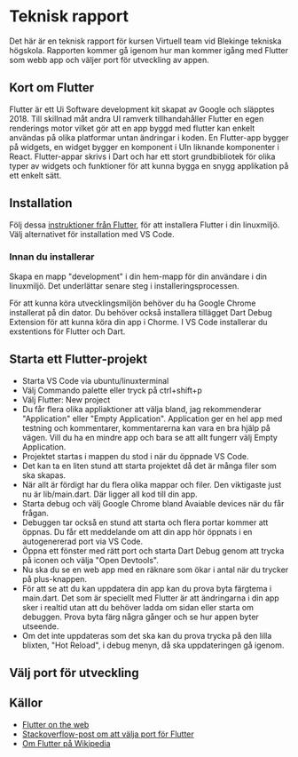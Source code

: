# Teknisk rapport

Det här är en teknisk rapport för kursen Virtuell team vid Blekinge tekniska högskola. 
Rapporten kommer gå igenom hur man kommer igång med Flutter som webb app och väljer port för utveckling av appen.

## Kort om Flutter

Flutter är ett Ui Software development kit skapat av Google och släpptes 2018. Till skillnad måt andra UI ramverk 
tillhandahåller Flutter en egen renderings motor vilket gör att en app byggd med flutter kan enkelt användas på 
olika platformar untan ändringar i koden. En Flutter-app bygger på widgets, en widget bygger en komponent i UIn 
liknande komponenter i React.
Flutter-appar skrivs i Dart och har ett stort grundbibliotek för olika typer av widgets och funktioner för att kunna
bygga en snygg applikation på ett enkelt sätt.

## Installation

Följ dessa [instruktioner från Flutter](https://docs.flutter.dev/get-started/install/linux/web), för att installera Flutter i din linuxmiljö. Välj alternativet för installation med VS Code.

### Innan du installerar

Skapa en mapp "development" i din hem-mapp för din användare i din linuxmiljö. Det underlättar senare steg i installeringsprocessen.

För att kunna köra utvecklingsmiljön behöver du ha Google Chrome installerat på din dator. Du behöver också installera tillägget Dart Debug Extension för att kunna köra din app i Chorme.
I VS Code installerar du exstentions för Flutter och Dart. 

## Starta ett Flutter-projekt

- Starta VS Code via ubuntu/linuxterminal
- Välj Commando palette eller tryck på ctrl+shift+p
- Välj Flutter: New project
- Du får flera olika appliaktioner att välja bland, jag rekommenderar "Application" eller "Empty Application". Application ger en hel app med testning och kommentarer, kommentarerna kan vara en bra hjälp på vägen. Vill du ha en mindre app och bara se att allt fungerr välj Empty Application.
- Projektet startas i mappen du stod i när du öppnade VS Code.
- Det kan ta en liten stund att starta projektet då det är många filer som ska skapas.
- När allt är fördigt har du flera olika mappar och filer. Den viktigaste just nu är lib/main.dart. Där ligger all kod till din app.
- Starta debug och välj Google Chrome bland Avaiable devices när du får frågan.
- Debuggen tar också en stund att starta och flera portar kommer att öppnas. Du får ett meddelande om att din app hör öppnats i en autogenererad port via VS Code.
- Öppna  ett fönster med rätt port och starta Dart Debug genom att trycka på iconen och välja "Open Devtools".
- Nu ska du se en web app med en räknare som ökar i antal när du trycker på plus-knappen.
- För att se att du kan uppdatera din app kan du prova byta färgtema i main.dart. Det som är speciellt med Flutter är att ändringarna i din app sker i realtid utan att du behöver ladda om sidan eller starta om debuggen. Prova byta färg några gånger och se hur appen byter utseende. 
- Om det inte uppdateras som det ska kan du prova trycka på den lilla blixten, "Hot Reload", i debug menyn, då ska uppdateringen gå igenom.

## Välj port för utveckling

## Källor

- [Flutter on the web](https://flutter.dev/multi-platform/web)
- [Stackoverflow-post om att välja port för Flutter](https://stackoverflow.com/questions/58248277/how-to-specify-a-port-number-while-running-flutter-web)
- [Om Flutter på Wikipedia](https://en.wikipedia.org/wiki/Flutter_(software))
